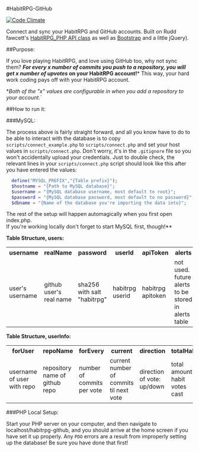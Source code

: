 #HabitRPG-GitHub

[![Code Climate](https://codeclimate.com/github/HabitRPG/HabitRPG-GitHub/badges/gpa.svg)](https://codeclimate.com/github/HabitRPG/HabitRPG-GitHub)

Connect and sync your HabitRPG and GitHub accounts.  Built on Rudd fawcett's
[HabitRPG_PHP API class](https://github.com/ruddfawcett/HabitRPG_PHP) as well as
[Bootstrap](http://getbootstrap.com) and a little jQuery).

##Purpose:

If you love playing HabitRPG, and love using GitHub too, why not sync them?  ***For every x number of
commits you push to a repository, you will get x number of upvotes* on your HabitRPG account!***  This
way, your hard work coding pays off with your HabitRPG account.  

*<i>Both of the "x" values are configurable in when you add a repository to your account.</i>`

##How to run it:

###MySQL:

The process above is fairly straight forward, and all you know have to do to be able to interact with
the database is to copy `scripts/connect_example.php` to `scripts/connect.php` and set your host
values in `scripts/connect.php`. Don't worry, it's in the `.gitignore` file so you won't accidentally
upload your credentials. Just to double check, the relevant lines in your `scripts/connect.php` script
should look like this after you have entered the values:

```php
  define("MYSQL_PREFIX","{Table prefix}");
  $hostname = "{Path to MySQL database}";
  $username = "{MySQL database username, most default to root}";
  $password = "{MySQL database password, most default to no password}";
  $dbname = "{Name of the database you're importing the data into}";
```

The rest of the setup will happen automagically when you first open index.php.  
If you're working locally don't forget to start MySQL first, though!**

**Table Structure, users:**
<table>
  <th>username</th>
  <th>realName</th>
  <th>password</th>
  <th>userId</th>
  <th>apiToken</th>
  <th>alerts</th>
  <th>token</th>
  <tr>
    <td>user's username</td>
    <td>github user's real name</td>
    <td>sha256 with salt "habitrpg"</td>
    <td>habitrpg userid</td>
    <td>habitrpg apitoken</td>
    <td>not used.  future alerts to be stored in alerts table</td>
    <td>unique token for user's</td>
  </tr>
</table>

**Table Structure, userInfo:**
<table>
  <th>forUser</th>
  <th>repoName</th>
  <th>forEvery</th>
  <th>current</th>
  <th>direction</th>
  <th>totalHabit</th>
  <th>totalCommits</th>
  <th>id</th>
  <tr>
    <td>username of user with repo</td>
    <td>repository name of github repo</td>
    <td>number of commits per vote</td>
    <td>current number of commits til next vote</td>
    <td>direction of vote: up/down</td>
    <td>total amount of habit votes cast</td>
    <td>total amount of commits pushed to the repo</td>
    <td>unique id for repo</td>
  </tr>
</table>

###PHP Local Setup:

Start your PHP server on your computer, and then navigate to localhost/habitrpg-github, and you should
arrive at the home screen if you have set it up properly.  Any `PDO` errors are a result from improperly
setting up the database!  Be sure you have done that first!

